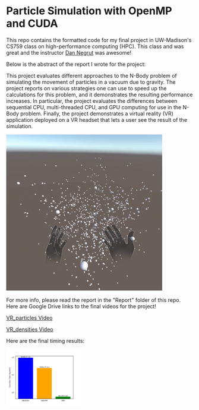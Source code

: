 # Particle Simulation with OpenMP and CUDA

This repo contains the formatted code for my final project in UW-Madison's CS759 class on high-performance computing (HPC). This class and was great and the instructor [Dan Negrut](https://sbel.wisc.edu/negrut-dan/) was awesome!

Below is the abstract of the report I wrote for the project:

This project evaluates different approaches to the N-Body problem of simulating the
movement of particles in a vacuum due to gravity. The project reports on various
strategies one can use to speed up the calculations for this problem, and it demonstrates
the resulting performance increases. In particular, the project evaluates the differences
between sequential CPU, multi-threaded CPU, and GPU computing for use in the N-Body
problem. Finally, the project demonstrates a virtual reality (VR) application deployed on a
VR headset that lets a user see the result of the simulation.

![Positions Gif](./Videos/Positions.gif)

For more info, please read the report in the "Report" folder of this repo. Here are Google Drive links to the final videos for the project!

[VR_particles Video](https://drive.google.com/file/d/11kQmZDws5c1wMZ4iYoyO9fRT9pgTcrI-/view?usp=sharing)

[VR_densities Video](https://drive.google.com/file/d/1jtKgxjfQTuemtsDpGf-hM3MsUlH54fhp/view?usp=sharing)

Here are the final timing results:

<img src="./Images/TimingResult.png" width=200 alt="Timing Results"></img>
